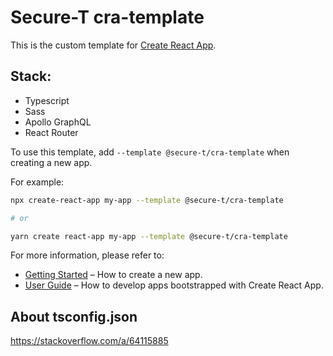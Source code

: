 # Secure-T cra-template

This is the custom template for [Create React App](https://github.com/facebook/create-react-app).

## Stack: 
- Typescript
- Sass
- Apollo GraphQL
- React Router

To use this template, add `--template @secure-t/cra-template` when creating a new app.

For example:

```sh
npx create-react-app my-app --template @secure-t/cra-template

# or

yarn create react-app my-app --template @secure-t/cra-template
```

For more information, please refer to:

- [Getting Started](https://create-react-app.dev/docs/getting-started) – How to create a new app.
- [User Guide](https://create-react-app.dev) – How to develop apps bootstrapped with Create React App.


## About tsconfig.json
https://stackoverflow.com/a/64115885